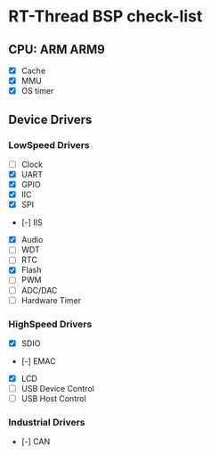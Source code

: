 # RT-Thread BSP check-list

## CPU: ARM ARM9

* [x] Cache
* [x] MMU
* [x] OS timer

## Device Drivers

### LowSpeed Drivers

* [ ] Clock
* [x] UART
* [x] GPIO
* [x] IIC
* [x] SPI
* [-] IIS
* [x] Audio
* [ ] WDT
* [ ] RTC
* [x] Flash
* [ ] PWM
* [ ] ADC/DAC
* [ ] Hardware Timer

### HighSpeed Drivers

* [x] SDIO
* [-] EMAC
* [x] LCD
* [ ] USB Device Control
* [ ] USB Host Control

### Industrial Drivers

* [-] CAN
